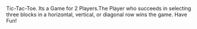 Tic-Tac-Toe.
Its a Game for 2 Players.The Player who succeeds in selecting three blocks in a horizontal, vertical, or diagonal row wins the game.
Have Fun!
